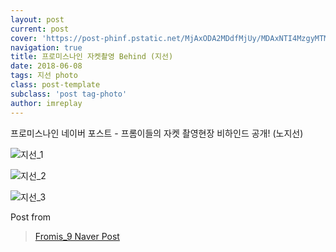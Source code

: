```yaml
---
layout: post
current: post
cover: 'https://post-phinf.pstatic.net/MjAxODA2MDdfMjUy/MDAxNTI4MzgyMTM4OTEy.apmjviVDc_y63tJr1YWRaaJBkwph75KK-AOkU9wRVzog.oxAXPbMs6iWTXyAucSunt-bND0vEuLUhGSjIwTw39y0g.JPEG/10.jpg?type=w1200'
navigation: true
title: 프로미스나인 자켓촬영 Behind (지선)
date: 2018-06-08
tags: 지선 photo
class: post-template
subclass: 'post tag-photo'
author: imreplay
---
```


프로미스나인 네이버 포스트 - 프롬이들의 자켓 촬영현장 비하인드 공개! (노지선)

![지선_1](https://post-phinf.pstatic.net/MjAxODA2MDdfODYg/MDAxNTI4MzgyMTQxODQy.5TbLOcdxGLzdcRoPZ5WRBgdJwPgj3MZPjGNzIOkv9Q8g.Dm5Rhf597ta2z9jWYEEU4vKyR2RxQaciykBL4O6vRukg.JPEG/11.jpg?type=w1200)

![지선_2](https://post-phinf.pstatic.net/MjAxODA2MDdfMTEx/MDAxNTI4MzgyMTc1OTAy.dFtEedhp6ca23PphFPTJjzCF9OmA9Gh44Lh5XmzO1eMg.orb7Eav68h3tgGeO7E7Stn50iuMLErxcFuCM_krOIe0g.JPEG/12.jpg?type=w1200)

![지선_3](https://post-phinf.pstatic.net/MjAxODA2MDdfMjg3/MDAxNTI4MzgyMTgwMjIw.Yks9tcpbnvmr-41UBIScJx7TULIS5S8E7LRsQZImifwg.B1_sTjdUCc4_ash8kMZue3xSVacOeDg9HW3vCnly8tgg.JPEG/13.jpg?type=w1200)

Post from 
> [Fromis_9 Naver Post](https://m.post.naver.com/viewer/postView.nhn?volumeNo=15975468&memberNo=40751978)